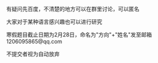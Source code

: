 <p>有疑问先百度，不清楚的地方可以在群里讨论，可以匿名</p>
<p>大家对于某种语言感兴趣也可以进行研究</p>
<p>寒假题目截止日期为2月28日，命名为"方向"+"姓名"发至邮箱1206095865@qq.com</p>
<p>不提交者视为自动放弃</p>
